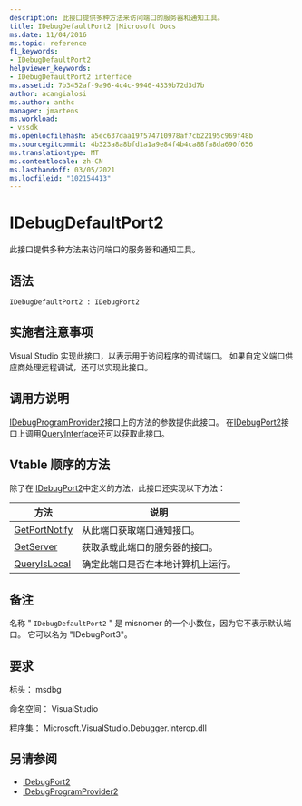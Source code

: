 ```yaml
---
description: 此接口提供多种方法来访问端口的服务器和通知工具。
title: IDebugDefaultPort2 |Microsoft Docs
ms.date: 11/04/2016
ms.topic: reference
f1_keywords:
- IDebugDefaultPort2
helpviewer_keywords:
- IDebugDefaultPort2 interface
ms.assetid: 7b3452af-9a96-4c4c-9946-4339b72d3d7b
author: acangialosi
ms.author: anthc
manager: jmartens
ms.workload:
- vssdk
ms.openlocfilehash: a5ec637daa197574710978af7cb22195c969f48b
ms.sourcegitcommit: 4b323a8a8bfd1a1a9e84f4b4ca88fa8da690f656
ms.translationtype: MT
ms.contentlocale: zh-CN
ms.lasthandoff: 03/05/2021
ms.locfileid: "102154413"
---
```

# <a name="idebugdefaultport2"></a>IDebugDefaultPort2
此接口提供多种方法来访问端口的服务器和通知工具。

## <a name="syntax"></a>语法

```
IDebugDefaultPort2 : IDebugPort2
```

## <a name="notes-for-implementers"></a>实施者注意事项
 Visual Studio 实现此接口，以表示用于访问程序的调试端口。 如果自定义端口供应商处理远程调试，还可以实现此接口。

## <a name="notes-for-callers"></a>调用方说明
 [IDebugProgramProvider2](../../../extensibility/debugger/reference/idebugprogramprovider2.md)接口上的方法的参数提供此接口。 在[IDebugPort2](../../../extensibility/debugger/reference/idebugport2.md)接口上调用[QueryInterface](/cpp/atl/queryinterface)还可以获取此接口。

## <a name="methods-in-vtable-order"></a>Vtable 顺序的方法
 除了在 [IDebugPort2](../../../extensibility/debugger/reference/idebugport2.md)中定义的方法，此接口还实现以下方法：

|方法|说明|
|------------|-----------------|
|[GetPortNotify](../../../extensibility/debugger/reference/idebugdefaultport2-getportnotify.md)|从此端口获取端口通知接口。|
|[GetServer](../../../extensibility/debugger/reference/idebugdefaultport2-getserver.md)|获取承载此端口的服务器的接口。|
|[QueryIsLocal](../../../extensibility/debugger/reference/idebugdefaultport2-queryislocal.md)|确定此端口是否在本地计算机上运行。|

## <a name="remarks"></a>备注
 名称 " `IDebugDefaultPort2` " 是 misnomer 的一个小数位，因为它不表示默认端口。 它可以名为 "IDebugPort3"。

## <a name="requirements"></a>要求
 标头： msdbg

 命名空间： VisualStudio

 程序集： Microsoft.VisualStudio.Debugger.Interop.dll

## <a name="see-also"></a>另请参阅
- [IDebugPort2](../../../extensibility/debugger/reference/idebugport2.md)
- [IDebugProgramProvider2](../../../extensibility/debugger/reference/idebugprogramprovider2.md)

